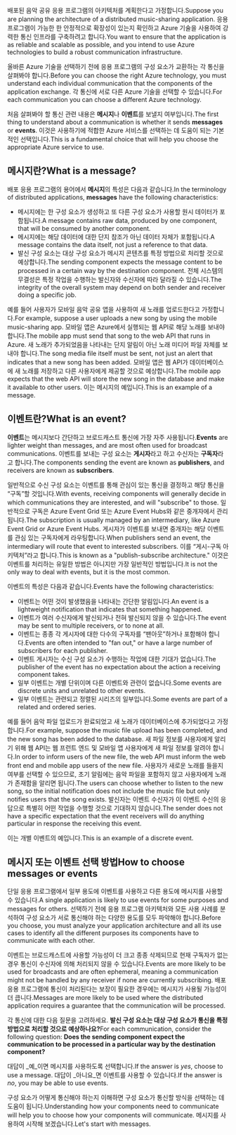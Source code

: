 <span data-ttu-id="eefc3-101">배포된 음악 공유 응용 프로그램의 아키텍처를 계획한다고 가정합니다.</span><span class="sxs-lookup"><span data-stu-id="eefc3-101">Suppose you are planning the architecture of a distributed music-sharing application.</span></span> <span data-ttu-id="eefc3-102">응용 프로그램이 가능한 한 안정적으로 확장성이 있는지 확인하고 Azure 기술을 사용하여 강력한 통신 인프라를 구축하려고 합니다.</span><span class="sxs-lookup"><span data-stu-id="eefc3-102">You want to ensure that the application is as reliable and scalable as possible, and you intend to use Azure technologies to build a robust communication infrastructure.</span></span>

<span data-ttu-id="eefc3-103">올바른 Azure 기술을 선택하기 전에 응용 프로그램의 구성 요소가 교환하는 각 통신을 살펴봐야 합니다.</span><span class="sxs-lookup"><span data-stu-id="eefc3-103">Before you can choose the right Azure technology, you must understand each individual communication that the components of the application exchange.</span></span> <span data-ttu-id="eefc3-104">각 통신에 서로 다른 Azure 기술을 선택할 수 있습니다.</span><span class="sxs-lookup"><span data-stu-id="eefc3-104">For each communication you can choose a different Azure technology.</span></span>

<span data-ttu-id="eefc3-105">처음 살펴봐야 할 통신 관련 내용은 **메시지**나 **이벤트**를 보낼지 여부입니다.</span><span class="sxs-lookup"><span data-stu-id="eefc3-105">The first thing to understand about a communication is whether it sends **messages** or **events**.</span></span> <span data-ttu-id="eefc3-106">이것은 사용하기에 적합한 Azure 서비스를 선택하는 데 도움이 되는 기본적인 선택입니다.</span><span class="sxs-lookup"><span data-stu-id="eefc3-106">This is a fundamental choice that will help you choose the appropriate Azure service to use.</span></span>

## <a name="what-is-a-message"></a><span data-ttu-id="eefc3-107">메시지란?</span><span class="sxs-lookup"><span data-stu-id="eefc3-107">What is a message?</span></span>
<span data-ttu-id="eefc3-108">배포 응용 프로그램의 용어에서 **메시지**의 특성은 다음과 같습니다.</span><span class="sxs-lookup"><span data-stu-id="eefc3-108">In the terminology of distributed applications, **messages** have the following characteristics:</span></span>

- <span data-ttu-id="eefc3-109">메시지에는 한 구성 요소가 생성하고 또 다른 구성 요소가 사용할 원시 데이터가 포함됩니다.</span><span class="sxs-lookup"><span data-stu-id="eefc3-109">A message contains raw data, produced by one component, that will be consumed by another component.</span></span>
- <span data-ttu-id="eefc3-110">메시지에는 해당 데이터에 대한 단지 참조가 아닌 데이터 자체가 포함됩니다.</span><span class="sxs-lookup"><span data-stu-id="eefc3-110">A message contains the data itself, not just a reference to that data.</span></span>
- <span data-ttu-id="eefc3-111">발신 구성 요소는 대상 구성 요소가 메시지 콘텐츠를 특정 방법으로 처리할 것으로 예상합니다.</span><span class="sxs-lookup"><span data-stu-id="eefc3-111">The sending component expects the message content to be processed in a certain way by the destination component.</span></span> <span data-ttu-id="eefc3-112">전체 시스템의 무결성은 특정 작업을 수행하는 발신자와 수신자에 따라 달라질 수 있습니다.</span><span class="sxs-lookup"><span data-stu-id="eefc3-112">The integrity of the overall system may depend on both sender and receiver doing a specific job.</span></span>

<span data-ttu-id="eefc3-113">예를 들어 사용자가 모바일 음악 공유 앱을 사용하여 새 노래를 업로드한다고 가정합니다.</span><span class="sxs-lookup"><span data-stu-id="eefc3-113">For example, suppose a user uploads a new song by using the mobile music-sharing app.</span></span> <span data-ttu-id="eefc3-114">모바일 앱은 Azure에서 실행되는 웹 API로 해당 노래를 보내야 합니다.</span><span class="sxs-lookup"><span data-stu-id="eefc3-114">The mobile app must send that song to the web API that runs in Azure.</span></span> <span data-ttu-id="eefc3-115">새 노래가 추가되었음을 나타내는 단지 알림이 아닌 노래 미디어 파일 자체를 보내야 합니다.</span><span class="sxs-lookup"><span data-stu-id="eefc3-115">The song media file itself must be sent, not just an alert that indicates that a new song has been added.</span></span> <span data-ttu-id="eefc3-116">모바일 앱은 웹 API가 데이터베이스에 새 노래를 저장하고 다른 사용자에게 제공할 것으로 예상합니다.</span><span class="sxs-lookup"><span data-stu-id="eefc3-116">The mobile app expects that the web API will store the new song in the database and make it available to other users.</span></span> <span data-ttu-id="eefc3-117">이는 메시지의 예입니다.</span><span class="sxs-lookup"><span data-stu-id="eefc3-117">This is an example of a message.</span></span>

## <a name="what-is-an-event"></a><span data-ttu-id="eefc3-118">이벤트란?</span><span class="sxs-lookup"><span data-stu-id="eefc3-118">What is an event?</span></span>

<span data-ttu-id="eefc3-119">**이벤트**는 메시지보다 간단하고 브로드캐스트 통신에 가장 자주 사용됩니다.</span><span class="sxs-lookup"><span data-stu-id="eefc3-119">**Events** are lighter weight than messages, and are most often used for broadcast communications.</span></span> <span data-ttu-id="eefc3-120">이벤트를 보내는 구성 요소는 **게시자**라고 하고 수신자는 **구독자**라고 합니다.</span><span class="sxs-lookup"><span data-stu-id="eefc3-120">The components sending the event are known as **publishers**, and receivers are known as **subscribers**.</span></span>

<span data-ttu-id="eefc3-121">일반적으로 수신 구성 요소는 이벤트를 통해 관심이 있는 통신을 결정하고 해당 통신을 “구독”할 것입니다.</span><span class="sxs-lookup"><span data-stu-id="eefc3-121">With events, receiving components will generally decide in which communications they are interested, and will "subscribe" to those.</span></span> <span data-ttu-id="eefc3-122">일반적으로 구독은 Azure Event Grid 또는 Azure Event Hubs와 같은 중개자에서 관리됩니다.</span><span class="sxs-lookup"><span data-stu-id="eefc3-122">The subscription is usually managed by an intermediary, like Azure Event Grid or Azure Event Hubs.</span></span> <span data-ttu-id="eefc3-123">게시자가 이벤트를 보내면 중개자는 해당 이벤트를 관심 있는 구독자에게 라우팅합니다.</span><span class="sxs-lookup"><span data-stu-id="eefc3-123">When publishers send an event, the intermediary will route that event to interested subscribers.</span></span> <span data-ttu-id="eefc3-124">이를 “게시-구독 아키텍처”라고 합니다.</span><span class="sxs-lookup"><span data-stu-id="eefc3-124">This is known as a "publish-subscribe architecture."</span></span> <span data-ttu-id="eefc3-125">이것은 이벤트를 처리하는 유일한 방법은 아니지만 가장 일반적인 방법입니다.</span><span class="sxs-lookup"><span data-stu-id="eefc3-125">It is not the only way to deal with events, but it is the most common.</span></span>

<span data-ttu-id="eefc3-126">이벤트의 특성은 다음과 같습니다.</span><span class="sxs-lookup"><span data-stu-id="eefc3-126">Events have the following characteristics:</span></span>

- <span data-ttu-id="eefc3-127">이벤트는 어떤 것이 발생했음을 나타내는 간단한 알림입니다.</span><span class="sxs-lookup"><span data-stu-id="eefc3-127">An event is a lightweight notification that indicates that something happened.</span></span>
- <span data-ttu-id="eefc3-128">이벤트가 여러 수신자에게 발신되거나 전혀 발신되지 않을 수 있습니다.</span><span class="sxs-lookup"><span data-stu-id="eefc3-128">The event may be sent to multiple receivers, or to none at all.</span></span>
- <span data-ttu-id="eefc3-129">이벤트는 종종 각 게시자에 대한 다수의 구독자를 “팬아웃”하거나 포함해야 합니다.</span><span class="sxs-lookup"><span data-stu-id="eefc3-129">Events are often intended to "fan out," or have a large number of subscribers for each publisher.</span></span>
- <span data-ttu-id="eefc3-130">이벤트 게시자는 수신 구성 요소가 수행하는 작업에 대한 기대가 없습니다.</span><span class="sxs-lookup"><span data-stu-id="eefc3-130">The publisher of the event has no expectation about the action a receiving component takes.</span></span>
- <span data-ttu-id="eefc3-131">일부 이벤트는 개별 단위이며 다른 이벤트와 관련이 없습니다.</span><span class="sxs-lookup"><span data-stu-id="eefc3-131">Some events are discrete units and unrelated to other events.</span></span> 
- <span data-ttu-id="eefc3-132">일부 이벤트는 관련되고 정렬된 시리즈의 일부입니다.</span><span class="sxs-lookup"><span data-stu-id="eefc3-132">Some events are part of a related and ordered series.</span></span>  

<span data-ttu-id="eefc3-133">예를 들어 음악 파일 업로드가 완료되었고 새 노래가 데이터베이스에 추가되었다고 가정합니다.</span><span class="sxs-lookup"><span data-stu-id="eefc3-133">For example, suppose the music file upload has been completed, and the new song has been added to the database.</span></span> <span data-ttu-id="eefc3-134">새 파일 정보를 사용자에게 알리기 위해 웹 API는 웹 프런트 엔드 및 모바일 앱 사용자에게 새 파일 정보를 알려야 합니다.</span><span class="sxs-lookup"><span data-stu-id="eefc3-134">In order to inform users of the new file, the web API must inform the web front end and mobile app users of the new file.</span></span> <span data-ttu-id="eefc3-135">사용자가 새로운 노래를 들을지 여부를 선택할 수 있으므로, 초기 알림에는 음악 파일을 포함하지 않고 사용자에게 노래가 존재함을 알리면 됩니다.</span><span class="sxs-lookup"><span data-stu-id="eefc3-135">The users can choose whether to listen to the new song, so the initial notification does not include the music file but only notifies users that the song exists.</span></span> <span data-ttu-id="eefc3-136">발신자는 이벤트 수신자가 이 이벤트 수신의 응답으로 특별히 어떤 작업을 수행할 것으로 기대하지 않습니다.</span><span class="sxs-lookup"><span data-stu-id="eefc3-136">The sender does not have a specific expectation that the event receivers will do anything particular in response the receiving this event.</span></span>

<span data-ttu-id="eefc3-137">이는 개별 이벤트의 예입니다.</span><span class="sxs-lookup"><span data-stu-id="eefc3-137">This is an example of a discrete event.</span></span>

## <a name="how-to-choose-messages-or-events"></a><span data-ttu-id="eefc3-138">메시지 또는 이벤트 선택 방법</span><span class="sxs-lookup"><span data-stu-id="eefc3-138">How to choose messages or events</span></span>

<span data-ttu-id="eefc3-139">단일 응용 프로그램에서 일부 용도에 이벤트를 사용하고 다른 용도에 메시지를 사용할 수 있습니다.</span><span class="sxs-lookup"><span data-stu-id="eefc3-139">A single application is likely to use events for some purposes and messages for others.</span></span> <span data-ttu-id="eefc3-140">선택하기 전에 응용 프로그램 아키텍처와 모든 사용 사례를 분석하여 구성 요소가 서로 통신해야 하는 다양한 용도를 모두 파악해야 합니다.</span><span class="sxs-lookup"><span data-stu-id="eefc3-140">Before you choose, you must analyze your application architecture and all its use cases to identify all the different purposes its components have to communicate with each other.</span></span> 

<span data-ttu-id="eefc3-141">이벤트는 브로드캐스트에 사용할 가능성이 더 크고 종종 삭제되므로 현재 구독자가 없는 경우 통신이 수신자에 의해 처리되지 않을 수 있습니다.</span><span class="sxs-lookup"><span data-stu-id="eefc3-141">Events are more likely to be used for broadcasts and are often ephemeral, meaning a communication might not be handled by any receiver if none are currently subscribing.</span></span> <span data-ttu-id="eefc3-142">배포 응용 프로그램에 통신이 처리된다는 보장이 필요한 경우에는 메시지가 사용될 가능성이 더 큽니다.</span><span class="sxs-lookup"><span data-stu-id="eefc3-142">Messages are more likely to be used where the distributed application requires a guarantee that the communication will be processed.</span></span>

<span data-ttu-id="eefc3-143">각 통신에 대한 다음 질문을 고려하세요. **발신 구성 요소는 대상 구성 요소가 통신을 특정 방법으로 처리할 것으로 예상하나요?**</span><span class="sxs-lookup"><span data-stu-id="eefc3-143">For each communication, consider the following question: **Does the sending component expect the communication to be processed in a particular way by the destination component?**</span></span>

<span data-ttu-id="eefc3-144">대답이 _예_이면 메시지를 사용하도록 선택합니다.</span><span class="sxs-lookup"><span data-stu-id="eefc3-144">If the answer is _yes_, choose to use a message.</span></span> <span data-ttu-id="eefc3-145">대답이 _아니요_면 이벤트를 사용할 수 있습니다.</span><span class="sxs-lookup"><span data-stu-id="eefc3-145">If the answer is _no_, you may be able to use events.</span></span>

<span data-ttu-id="eefc3-146">구성 요소가 어떻게 통신해야 하는지 이해하면 구성 요소가 통신할 방식을 선택하는 데 도움이 됩니다.</span><span class="sxs-lookup"><span data-stu-id="eefc3-146">Understanding how your components need to communicate will help you to choose how your components will communicate.</span></span> <span data-ttu-id="eefc3-147">메시지를 사용하여 시작해 보겠습니다.</span><span class="sxs-lookup"><span data-stu-id="eefc3-147">Let's start with messages.</span></span>